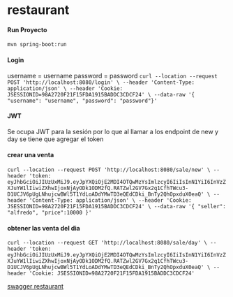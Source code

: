 # restaurant

#### Run Proyecto
`mvn spring-boot:run`


#### Login
username = username
password = password
`curl --location --request POST 'http://localhost:8080/login' \
--header 'Content-Type: application/json' \
--header 'Cookie: JSESSIONID=98A2720F21F15FDA1915BADDC3CDCF24' \
--data-raw '{ "username": "username", "password": "password"}'`


#### JWT 

Se ocupa JWT para la sesión por lo que al llamar a los endpoint de new y day se tiene que agregar el token 

#### crear una venta

`curl --location --request POST 'http://localhost:8080/sale/new' \
 --header 'token: eyJhbGciOiJIUzUxMiJ9.eyJpYXQiOjE2MDI4OTQwMzYsImlzcyI6IiIsInN1YiI6InVzZXJuYW1lIiwiZXhwIjoxNjAyODk1ODM2fQ.RATZwl2GV7Gx2q1CfhTWcu3-D1UCJV6pUgLNhujcwBWl5T1YdLoADdYMwTD3eQEdCDki_BnTy2QhOpxduX0eaQ' \
 --header 'Content-Type: application/json' \
 --header 'Cookie: JSESSIONID=98A2720F21F15FDA1915BADDC3CDCF24' \
 --data-raw '{
     "seller": "alfredo",
     "price":10000
 }'`
 
#### obtener las venta del dia 

`curl --location --request GET 'http://localhost:8080/sale/day' \
 --header 'token: eyJhbGciOiJIUzUxMiJ9.eyJpYXQiOjE2MDI4OTQwMzYsImlzcyI6IiIsInN1YiI6InVzZXJuYW1lIiwiZXhwIjoxNjAyODk1ODM2fQ.RATZwl2GV7Gx2q1CfhTWcu3-D1UCJV6pUgLNhujcwBWl5T1YdLoADdYMwTD3eQEdCDki_BnTy2QhOpxduX0eaQ' \
 --header 'Cookie: JSESSIONID=98A2720F21F15FDA1915BADDC3CDCF24'`

[swagger restaurant](http://localhost:8080/swagger-ui.html#!)
